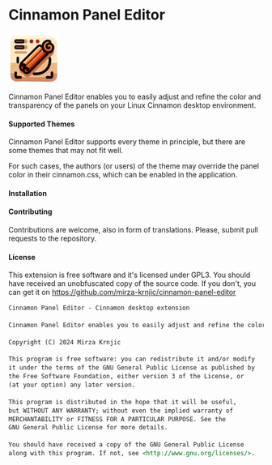 # Cinnamon Panel Editor

<img src="/usr/share/icons/cinnamon-panel-editor-icon.png" alt="Cinnamon Panel Editor Icon" width="100" height="100">

Cinnamon Panel Editor enables you to easily adjust and refine the color and transparency of the panels on your Linux Cinnamon desktop environment.

#### Supported Themes

Cinnamon Panel Editor supports every theme in principle, but there are some themes that may not fit well.

For such cases, the authors (or users) of the theme may override the panel color in their cinnamon.css, which can be enabled in the application.

#### Installation

#### Contributing

Contributions are welcome, also in form of translations. Please, submit pull requests to the repository.

#### License

This extension is free software and it's licensed under GPL3. You should have received an unobfuscated copy of the source code. If you don't, you can get it on https://github.com/mirza-krnjic/cinnamon-panel-editor

```markdown
Cinnamon Panel Editor - Cinnamon desktop extension

Cinnamon Panel Editor enables you to easily adjust and refine the color and transparency of the panels on your Linux Cinnamon desktop environment.

Copyright (C) 2024 Mirza Krnjic

This program is free software: you can redistribute it and/or modify
it under the terms of the GNU General Public License as published by
the Free Software Foundation, either version 3 of the License, or
(at your option) any later version.

This program is distributed in the hope that it will be useful,
but WITHOUT ANY WARRANTY; without even the implied warranty of
MERCHANTABILITY or FITNESS FOR A PARTICULAR PURPOSE. See the
GNU General Public License for more details.

You should have received a copy of the GNU General Public License
along with this program. If not, see <http://www.gnu.org/licenses/>.
```
